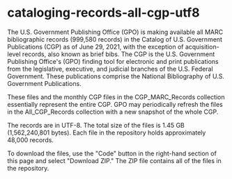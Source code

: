 # cataloging-records-all-cgp-utf8

The U.S. Government Publishing Office (GPO) is making available all MARC bibliographic records (999,580 records) in the Catalog of U.S. Government Publications (CGP) as of June 29, 2021, with the exception of acquisition-level records, also known as brief bibs. The CGP is the U.S. Government Publishing Office's (GPO) finding tool for electronic and print publications from the legislative, executive, and judicial branches of the U.S. Federal Government. These publications comprise the National Bibliography of U.S. Government Publications.

These files and the monthly CGP files in the CGP_MARC_Records collection essentially represent the entire CGP. GPO may periodically refresh the files in the All_CGP_Records collection with a new snapshot of the whole CGP.

The records are in UTF-8. The total size of the files is 1.45 GB (1,562,240,801 bytes). Each file in the repository holds approximately 48,000 records.

To download the files, use the "Code" button in the right-hand section of this page and select "Download ZIP." The ZIP file contains all of the files in the repository.
